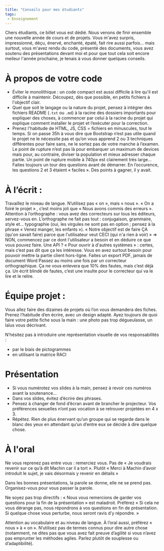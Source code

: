 ```yaml
---
title: "Conseils pour mes étudiants"
tags:
 - Enseignement
---
```


Chers étudiants, ce billet vous est dédié. Nous venons de finir ensemble une nouvelle année de cours et de projets. Vous m'avez surpris, impressionné, déçu, énervé, enchanté, épaté, fait rire aussi parfois… mais surtout, vous m'avez rendu du code, présenté des documents, vous avez soutenu des présentations devant moi et pour que tout cela soit encore meileur l'année prochaine, je tenais à vous donner quelques conseils.

# À propos de votre code

* Éviter le monolithique : un code compact est aussi difficile à lire qu'il est difficile à maintenir. Découpez, dès que possible, en petits fichiers à l'objectif clair.
* Quel que soit le langage ou la nature du projet, pensez à intégrer des fichiers README (`.txt` ou `.md`) à la racine des dossiers importants pour expliquer des choses, à commencer par celui à la racine du projet qui explique comment installer le projet et l’exécuter pour la correction.
* Prenez l'habitude de
HTML, JS, CSS = fichiers en minuscules, tout le temps.
Si on passe 35h à vous dire que Bootstrap n’est pas utile quand le projet ne le nécessite pas et qu’on vous apprend 2 ou 3 techniques différentes pour faire sans, ne le sortez pas de votre manche à l’examen.
Le point de rupture n’est pas là pour embarquer un maximum de devices mais pour, au contraire, diviser la population et mieux adresser chaque partie. Un point de rupture mobile à 740px est clairement très large…
Faites toujours un tour des questions avant de démarrer. En l’occurence, les questions 2 et 3 étaient « faciles ». Des points à gagner, il y avait.

# À l’écrit :

Travaillez le niveau de langue. N’utilisez pas « on », mais « nous ». « On a foiré le projet » , c’est moins joli que « Nous avons commis des erreurs ».
Attention à l’orthographe : vous avez des correcteurs sur tous les éditeurs, servez-vous en.
L’orthographe ne fait pas tout : conjugaison, grammaire, style et… typographie (oui, les virgules ne sont pas en option ; pensez à la phrase « Venez manger, les enfants »).
« Notre objectif est de faire ÇA (qu'on savait faire) parce que l'utilisateur veut CECI (qui n'a rien à voir) » => NON, commencez par ce dont l'utilisateur a besoin et en déduire ce que vous pouvez faire.
Une API ? « Pour ouvrir à d'autres systèmes » : certes, mais c’est pas dit que ça les intéresse. Vous en avez surtout besoin pour pouvoir mettre la partie client hors-ligne.
Faites un export PDF, jamais de document Word
Passez au moins une fois par un correcteur orthographique. Ça ne vous enlevera que 10% des fautes, mais c’est déjà ça. Un écrit blindé de fautes, c’est une insulte pour le correcteur qui va le lire et le relire.

# Équipe projet :

Vous allez faire des dizaines de projets où l’on vous demandera des fiches. Prenez l’habitude d’en écrire, avec un design adapté. Ayez toujours de quoi faire votre petite fiche sous la main : une photo pas trop dégueulasse, un laïus vous décrivant.

N’hésitez pas à introduire une représentation visuelle de vos responsabilités :

- par le biais de pictogrammes
- en utilisant la matrice RACI

# Présentation

- Si vous numérotez vos slides à la main, pensez à revoir ces numéros avant la soutenance…
- Dans vos slides, évitez d’écrire des phrases.
- Pensez à changer de fond d’écran avant de brancher le projecteur. Vos préférences sexuelles n’ont pas vocation à se retrouver projetées en 4 x 3.
- Répétez. Rien de plus énervant qu’un groupe qui se regarde dans le blanc des yeux en attendant qu’un d’entre eux se décide à dire quelque chose.

# À l'oral

Ne vous reprenez pas entre vous : remerciez vous. Pas de « Je voudrais revenir sur ce qu’à dit Machin car il a tort ». Plutôt « Merci à Machin d’avoir introduit le sujet, je vais désormais y revenir en détails »

Dans les bonnes présentations, la parole se donne, elle ne se prend pas. Organisez-vous pour vous passer la parole.

Ne soyez pas trop directifs : « Nous vous remercions de garder vos questions pour la fin de la présentation » est maladroit. Préférez « Si cela ne vous dérange pas, nous répondrons à vos questions en fin de présentation. Si quelque chose vous perturbe, nous seront ravis d’y répondre. »

Attention au vocabulaire et au niveau de langue. À l’oral aussi, préférez « nous » à « on ». N’utilisez pas de termes connus pour dire autre chose (notamment, ne dites pas que vous avez fait preuve d’agilité si vous n’avez pas emprunter les méthodes agiles. Parlez plutôt de souplesse ou d’adaptibilité).
